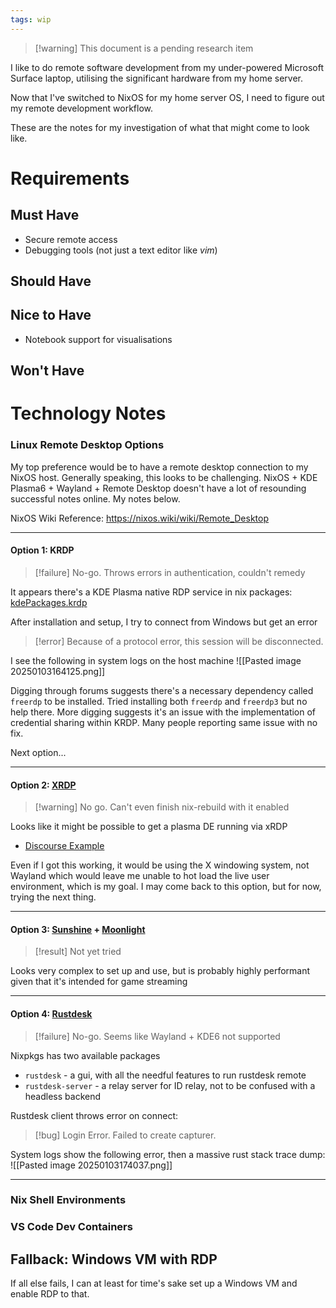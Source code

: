 ```yaml
---
tags: wip
---
```

> [!warning] This document is a pending research item

I like to do remote software development from my under-powered Microsoft Surface laptop, utilising the significant hardware from my home server. 

Now that I've switched to NixOS for my home server OS, I need to figure out my remote development workflow.

These are the notes for my investigation of what that might come to look like.


# Requirements

## Must Have
- Secure remote access
- Debugging tools (not just a text editor like *vim*)
## Should Have

## Nice to Have
- Notebook support for visualisations
## Won't Have


# Technology Notes

### Linux Remote Desktop Options

My top preference would be to have a remote desktop connection to my NixOS host. 
Generally speaking, this looks to be challenging. NixOS + KDE Plasma6 + Wayland + Remote Desktop doesn't have a lot of resounding successful notes online. My notes below.

NixOS Wiki Reference: https://nixos.wiki/wiki/Remote_Desktop
___
#### Option 1: KRDP
> [!failure] No-go. Throws errors in authentication, couldn't remedy

It appears there's a KDE Plasma native RDP service in nix packages: [kdePackages.krdp](https://search.nixos.org/packages?channel=24.11&type=packages&query=kdePackages.krdp)

After installation and setup, I try to connect from Windows but get an error
> [!error] Because of a protocol error, this session will be disconnected.

I see the following in system logs on the host machine
![[Pasted image 20250103164125.png]]

Digging through forums suggests there's a necessary dependency called `freerdp` to be installed. Tried installing both `freerdp` and `freerdp3` but no help there.
More digging suggests it's an issue with the implementation of credential sharing within KRDP. Many people reporting same issue with no fix. 

Next option...

___
#### Option 2: [XRDP](https://nixos.wiki/wiki/Remote_Desktop#RDP)
> [!warning] No go. Can't even finish nix-rebuild with it enabled

Looks like it might be possible to get a plasma DE running via xRDP
- [Discourse Example](https://discourse.nixos.org/t/how-to-configure-services-xrdp-defaultwindowmanager-for-remote-desktop/9575)

Even if I got this working, it would be using the X windowing system, not Wayland which would leave me unable to hot load the live user environment, which is my goal. 
I may come back to this option, but for now, trying the next thing.

___
#### Option 3: [Sunshine](https://github.com/LizardByte/Sunshine) + [Moonlight](https://github.com/moonlight-stream/moonlight-qt)
> [!result] Not yet tried

Looks very complex to set up and use, but is probably highly performant given that it's intended for game streaming
___
#### Option 4: [Rustdesk](https://rustdesk.com/)
> [!failure] No-go. Seems like Wayland + KDE6 not supported

Nixpkgs has two available packages
- `rustdesk` - a gui, with all the needful features to run rustdesk remote
- `rustdesk-server` - a relay server for ID relay, not to be confused with a headless backend 

Rustdesk client throws error on connect:
> [!bug] Login Error. Failed to create capturer.

System logs show the following error, then a massive rust stack trace dump:
![[Pasted image 20250103174037.png]]
___


### Nix Shell Environments

### VS Code Dev Containers

## Fallback: Windows VM with RDP

If all else fails, I can at least for time's sake set up a Windows VM and enable RDP to that.